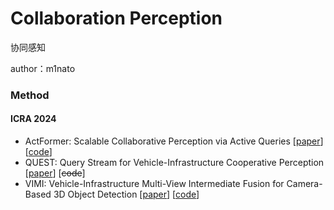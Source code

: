 # Collaboration Perception

协同感知

author：m1nato

### Method

#### ICRA 2024

- ActFormer: Scalable Collaborative Perception via Active Queries [[paper](https://arxiv.org/pdf/2403.04968)] [[code](https://github.com/coperception/ActFormer)]
- QUEST: Query Stream for Vehicle-Infrastructure Cooperative Perception [[paper](https://arxiv.org/abs/2308.01804)] [~~code~~]
- VIMI: Vehicle-Infrastructure Multi-View Intermediate Fusion for Camera-Based 3D Object Detection [[paper](https://arxiv.org/abs/2303.10975)] [[code](https://github.com/Bosszhe/VIMI)]







